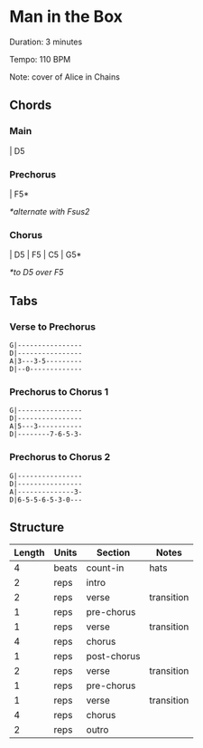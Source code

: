 Man in the Box
==============

Duration: 3 minutes

Tempo: 110 BPM

Note: cover of Alice in Chains

Chords
------

### Main

| D5

### Prechorus

| F5\*

*\*alternate with Fsus2*

### Chorus

| D5 | F5 | C5 | G5\*

*\*to D5 over F5*

Tabs
----

### Verse to Prechorus

```
G|----------------
D|----------------
A|3---3-5---------
D|--0-------------
```

### Prechorus to Chorus 1

```
G|----------------
D|----------------
A|5---3-----------
D|--------7-6-5-3-
```

### Prechorus to Chorus 2

```
G|----------------
D|----------------
A|--------------3-
D|6-5-5-6-5-3-0---
```

Structure
---------

| Length | Units | Section      | Notes      |
|--------|-------|--------------|------------|
| 4      | beats | count-in     | hats       |
| 2      | reps  | intro        |            |
| 2      | reps  | verse        | transition |
| 1      | reps  | pre-chorus   |            |
| 1      | reps  | verse        | transition |
| 4      | reps  | chorus       |            |
| 1      | reps  | post-chorus  |            |
| 2      | reps  | verse        | transition |
| 1      | reps  | pre-chorus   |            |
| 1      | reps  | verse        | transition |
| 4      | reps  | chorus       |            |
| 2      | reps  | outro        |            |
